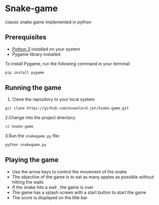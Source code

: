 # Snake-game
classic snake game implemented in python
## Prerequisites
- [Python 3](https://www.python.org/downloads/) installed on your system
- Pygame library installed

To install Pygame, run the following command in your terminal:
```bash
pip install pygame
```
## Running the game
1. Clone the repository to your local system
```bash
git clone https://github.com/oceanlord-jet/Snake-game.git
```
2.Change into the project directory:
```bash
cd Snake-game
```
3.Run the `snakegame.py` file:
```bash
python snakegame.py
```
## Playing the game
- Use the arrow keys to control the movement of the snake
- The objective of the game is to eat as many apples as possible without hitting the walls 
- If the snake hits a wall , the game is over
- The game has a splash screen with a start button to start the game 
- The score is displayed on the title bar
